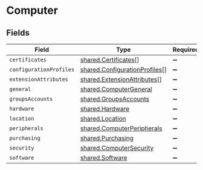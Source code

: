 # Computer


## Fields

| Field                                                                                 | Type                                                                                  | Required                                                                              | Description                                                                           |
| ------------------------------------------------------------------------------------- | ------------------------------------------------------------------------------------- | ------------------------------------------------------------------------------------- | ------------------------------------------------------------------------------------- |
| `certificates`                                                                        | [shared.Certificates](../../../sdk/models/shared/certificates.md)[]                   | :heavy_minus_sign:                                                                    | N/A                                                                                   |
| `configurationProfiles`                                                               | [shared.ConfigurationProfiles](../../../sdk/models/shared/configurationprofiles.md)[] | :heavy_minus_sign:                                                                    | N/A                                                                                   |
| `extensionAttributes`                                                                 | [shared.ExtensionAttributes](../../../sdk/models/shared/extensionattributes.md)[]     | :heavy_minus_sign:                                                                    | N/A                                                                                   |
| `general`                                                                             | [shared.ComputerGeneral](../../../sdk/models/shared/computergeneral.md)               | :heavy_minus_sign:                                                                    | N/A                                                                                   |
| `groupsAccounts`                                                                      | [shared.GroupsAccounts](../../../sdk/models/shared/groupsaccounts.md)                 | :heavy_minus_sign:                                                                    | N/A                                                                                   |
| `hardware`                                                                            | [shared.Hardware](../../../sdk/models/shared/hardware.md)                             | :heavy_minus_sign:                                                                    | N/A                                                                                   |
| `location`                                                                            | [shared.Location](../../../sdk/models/shared/location.md)                             | :heavy_minus_sign:                                                                    | N/A                                                                                   |
| `peripherals`                                                                         | [shared.ComputerPeripherals](../../../sdk/models/shared/computerperipherals.md)       | :heavy_minus_sign:                                                                    | N/A                                                                                   |
| `purchasing`                                                                          | [shared.Purchasing](../../../sdk/models/shared/purchasing.md)                         | :heavy_minus_sign:                                                                    | N/A                                                                                   |
| `security`                                                                            | [shared.ComputerSecurity](../../../sdk/models/shared/computersecurity.md)             | :heavy_minus_sign:                                                                    | N/A                                                                                   |
| `software`                                                                            | [shared.Software](../../../sdk/models/shared/software.md)                             | :heavy_minus_sign:                                                                    | N/A                                                                                   |